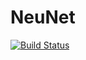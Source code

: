# NeuNet
[![Build Status](https://travis-ci.org/shiseqq/NeuNet.svg?branch=master)](https://travis-ci.org/shiseqq/NeuNet)